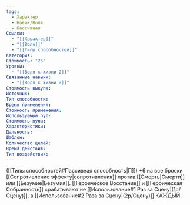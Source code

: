 ```yaml
---
tags:
  - Характер
  - Навык/Воля
  - Пассивная
Ссылки:
  - "[[Характер]]"
  - "[[Воля]]"
  - "[[Типы способностей]]"
Категория: 
Стоимость: "25"
Уровни:
  - "[[Воля к жизни 2]]"
Связанные навыки:
  - "[[Воля к жизни 2]]"
Стоимость выкупа:
Источник:
Тип способности:
Время применения:
Стоимость применения:
Используемый пул:
Стоимость пула:
Характеристики:
Дальность:
Шаблон:
Количество целей:
Время действия:
Тип воздействия:
---
```

([[Типы способностей#Пассивная способность|П]]) +6 на все броски [[Сопротивление эффекту|сопротивления]] против [[Смерть|Смерти]] или [[Безумие|Безумия]]. [[Героическое Восстание]] и [[Героическая Собранность]] срабатывают не [[Использование#1 Раз за Сцену|(1р/Сцену)]], а [[Использование#2 Раза за Сцену|(2р/Сцену)]] КАЖДЫЙ. 